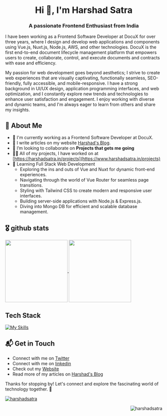 <h1 align="center">Hi 👋, I'm Harshad Satra</h1>
<h3 align="center">A passionate Frontend Enthusiast from India</h3>

I have been working as a Frontend Software Developer at DocuX for over three years, where I design and develop web applications and components using Vue.js, Nuxt.js, Node.js, AWS, and other technologies. DocuX is the first end-to-end document lifecycle management platform that empowers users to create, collaborate, control, and execute documents and contracts with ease and efficiency.

My passion for web development goes beyond aesthetics; I strive to create web experiences that are visually captivating, functionally seamless, SEO-friendly, fully accessible, and mobile-responsive. I have a strong background in UI/UX design, application programming interfaces, and web optimization, and I constantly explore new trends and technologies to enhance user satisfaction and engagement. I enjoy working with diverse and dynamic teams, and I'm always eager to learn from others and share my insights.

## 🚀 About Me
- 🔭 I'm currently working as a Frontend Software Developer at DocuX.
- 📝 I write articles on my website [Harshad's Blog]([https://theenthusiast.dev](https://blog.harshadsatra.in/)).
- 👯 I’m looking to collaborate on **Projects that gets me going**
- 👨‍💻 All of my projects, I have worked on at [https://harshadsatra.in/projects](https://www.harshadsatra.in/projects)
- 🚀 Learning Full Stack Web Development
  - Exploring the ins and outs of Vue and Nuxt for dynamic front-end experiences.
  - Navigating through the world of Vue Router for seamless page transitions.
  - Styling with Tailwind CSS to create modern and responsive user interfaces.
  - Building server-side applications with Node.js & Express.js.
  - Diving into Mongo DB for efficient and scalable database management.

## 🎖 github stats
<a href="https://github.com/harshadsatra">
  <img height=200 align="center" src="https://github-readme-stats.vercel.app/api?username=harshadsatra&theme=vue-dark&show_icons=true&rank_icon=percentile&hide_border=true&count_private=true" />
</a>
<a href="https://github.com/harshadsatra">
  <img height=200 align="center" src="https://github-readme-stats.vercel.app/api/top-langs?username=harshadsatra&theme=vue-dark&layout=compact&langs_count=8&card_width=320&hide_border=true&count_private=true" />
</a>

## Tech Stack
[![My Skills](https://skillicons.dev/icons?i=html,md,css,sass,svg,ts,js,jquery,threejs,d3,p5js,py,php,wordpress,bootstrap,tailwind,postgres,firebase,mongodb,mysql,sqlite,graphql,planetscale,elasticsearch,express,angular,nodejs,vue,nuxtjs,pinia,react,nextjs,redis,aws,azure,gcp,gatsby,netlify,sentry,cloudflare,git,github,githubactions,gitlab,bitbucket,docker,codepen,linux,yarn,npm,pnpm,gradle,nginx,gulp,vite,webpack,postman,powershell,regex,remix,ubuntu,vercel,visualstudio,vscode,webflow,ai,ps,figma,xd&perline=10)](https://www.harshadsatra.in/)

## 📬 Get in Touch
- Connect with me on [Twitter](https://twitter.com/Harshadsatra)
- Connect with me on [linkedin](https://www.linkedin.com/in/harshadsatra/)
- Check out my [Website](https://www.harshadsatra.in/)
- Read more of my articles on [Harshad's Blog](https://blog.harshadsatra.in/)

Thanks for stopping by! Let's connect and explore the fascinating world of technology together. 🚀



<p align="left"> <a href="https://twitter.com/harshadsatra" target="blank"><img src="https://img.shields.io/twitter/follow/harshadsatra?logo=twitter&style=for-the-badge" alt="harshadsatra" /></a> </p>
<p align="right"> <img src="https://komarev.com/ghpvc/?username=harshadsatra&label=Profile%20views&color=0e75b6&style=flat" alt="harshadsatra" /> </p>
